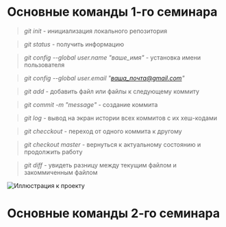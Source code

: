# Основные команды 1-го семинара

> *git init* - инициализация локального репозитория 

> *git status* - получить информацию

> *git config --global user.name "ваше_имя"* - установка имени пользователя

> *git config --global user.email "ваша_почта@gmail.com"*

> *git add* - добавить файл или файлы к следующему коммиту

> *git commit -m "message"* - создание коммита

> *git log* - вывод на экран истории всех коммитов с их хеш-кодами

> *git checckout* - переход от одного коммита к другому

> *git checkout master* - вернуться к актуальному состоянию и продолжить работу

> *git diff* - увидеть разницу между текущим файлом и закоммиченным файлом


![Иллюстрация к проекту](https://fuzeservers.ru/wp-content/uploads/7/4/1/741f077b3e37e172d7b986e2d2a47528.jpeg)

# Основные команды 2-го семинара